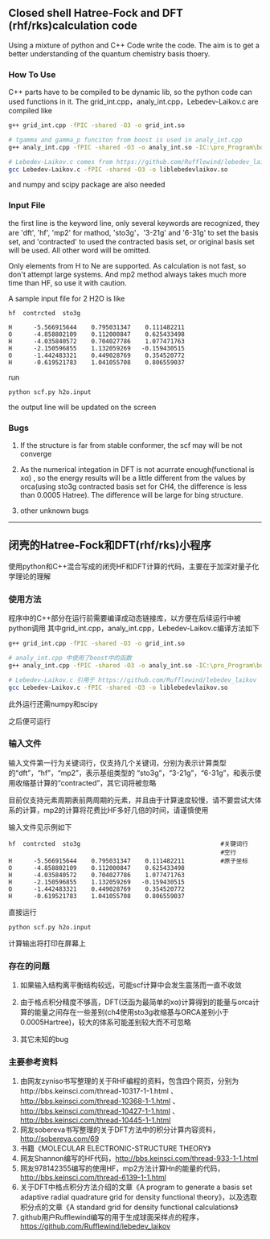 
## Closed shell Hatree-Fock and DFT (rhf/rks)calculation code

Using a mixture of python and C++ Code write the code. The aim is to get a better understanding of the quantum chemistry basis thoery. 

### How To Use

C++ parts have to be compiled to be dynamic lib, so the python code can used functions in it. The grid_int.cpp，analy_int.cpp，Lebedev-Laikov.c are compiled like

```bash
g++ grid_int.cpp -fPIC -shared -O3 -o grid_int.so

# tgamma and gamma_p funciton from boost is used in analy_int.cpp
g++ analy_int.cpp -fPIC -shared -O3 -o analy_int.so -IC:\pro_Program\boost_1_64_0 

# Lebedev-Laikov.c comes from https://github.com/Rufflewind/lebedev_laikov
gcc Lebedev-Laikov.c -fPIC -shared -O3 -o liblebedevlaikov.so 
```

and numpy and scipy package are also needed


### Input File

the first line is the keyword line, only several keywords are recognized, they are 'dft', 'hf', 'mp2' for mathod, 'sto3g'，'3-21g' and '6-31g' to set the basis set, and 'contracted' to used the contracted basis set, or original basis set will be used. All other word will be omitted.

Only elements from H to Ne are supported. As calculation is not fast, so don't attempt large systems. And mp2 method always takes much more time than HF, so use it with caution.

A sample input file for 2 H2O is like 

```
hf  contrcted  sto3g                                       
                                                           
H      -5.566915644    0.795031347    0.111482211          
O      -4.858802109    0.112000847    0.625433498 
H      -4.035840572    0.704027786    1.077471763 
H      -2.150596855    1.132059269   -0.159430515 
O      -1.442483321    0.449028769    0.354520772 
H      -0.619521783    1.041055708    0.806559037 
```

run 

```
python scf.py h2o.input
```

the output line will be updated on the screen



### Bugs


1. If the structure is far from stable conformer, the scf may will be not converge

2. As the numerical integation in DFT is not acurrate enough(functional is xα) , so the energy results will be a little different from the values by orca(using sto3g contracted basis set for CH4, the difference is less than 0.0005 Hatree). The difference will be large for bing structure.

3. other unknown bugs


---------------------------------------------------------------------


## 闭壳的Hatree-Fock和DFT(rhf/rks)小程序

使用python和C++混合写成的闭壳HF和DFT计算的代码，主要在于加深对量子化学理论的理解

### 使用方法


程序中的C++部分在运行前需要编译成动态链接库，以方便在后续运行中被python调用
其中grid_int.cpp，analy_int.cpp，Lebedev-Laikov.c编译方法如下


```bash
g++ grid_int.cpp -fPIC -shared -O3 -o grid_int.so

# analy_int.cpp 中使用了boost中的函数
g++ analy_int.cpp -fPIC -shared -O3 -o analy_int.so -IC:\pro_Program\boost_1_64_0 

# Lebedev-Laikov.c 引用于 https://github.com/Rufflewind/lebedev_laikov
gcc Lebedev-Laikov.c -fPIC -shared -O3 -o liblebedevlaikov.so 
```

此外运行还需numpy和scipy


之后便可运行




### 输入文件 


输入文件第一行为关键词行，仅支持几个关键词，分别为表示计算类型的“dft”，“hf”，“mp2”，表示基组类型的 “sto3g”，“3-21g”，“6-31g”，和表示使用收缩基计算的“contracted”，其它词将被忽略

目前仅支持元素周期表前两周期的元素，并且由于计算速度较慢，请不要尝试大体系的计算，mp2的计算将花费比HF多好几倍的时间，请谨慎使用


输入文件见示例如下

```
hf  contrcted  sto3g                                       #关键词行
                                                           #空行
H      -5.566915644    0.795031347    0.111482211          #原子坐标
O      -4.858802109    0.112000847    0.625433498 
H      -4.035840572    0.704027786    1.077471763 
H      -2.150596855    1.132059269   -0.159430515 
O      -1.442483321    0.449028769    0.354520772 
H      -0.619521783    1.041055708    0.806559037 
```

直接运行

```
python scf.py h2o.input
```

计算输出将打印在屏幕上




### 存在的问题


1. 如果输入结构离平衡结构较远，可能scf计算中会发生震荡而一直不收敛

2. 由于格点积分精度不够高，DFT(泛函为最简单的xα)计算得到的能量与orca计算的能量之间存在一些差别(ch4使用sto3g收缩基与ORCA差别小于0.0005Hartree)，较大的体系可能差别较大而不可忽略

3. 其它未知的bug


### 主要参考资料


1. 由网友zyniso书写整理的关于RHF编程的资料，包含四个网页，分别为http://bbs.keinsci.com/thread-10317-1-1.html 、 http://bbs.keinsci.com/thread-10368-1-1.html 、 http://bbs.keinsci.com/thread-10427-1-1.html 、 http://bbs.keinsci.com/thread-10445-1-1.html
2. 网友sobereva书写整理的关于DFT方法中的积分计算内容资料，http://sobereva.com/69
3. 书籍《MOLECULAR ELECTRONIC-STRUCTURE THEORY》
4. 网友Shannon编写的HF代码，http://bbs.keinsci.com/thread-933-1-1.html
5. 网友978142355编写的使用HF，mp2方法计算Hn的能量的代码，http://bbs.keinsci.com/thread-6139-1-1.html
6. 关于DFT中格点积分方法介绍的文章《A program to generate a basis set adaptive radial quadrature grid for density functional theory》，以及选取积分点的文章《A standard grid for density functional calculations》
7. github用户Rufflewind编写的用于生成球面采样点的程序，https://github.com/Rufflewind/lebedev_laikov
